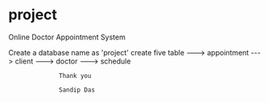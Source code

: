 # project
Online Doctor Appointment System


Create a database name as 'project'
create five table ---> appointment
                  ---> client
                  ---> doctor
                  ---> schedule
                  
                  
                  
                  Thank you
                  
                  Sandip Das
